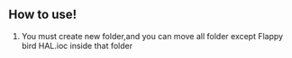 ## How to use!
1. You must create new folder,and you can move all folder except Flappy bird HAL.ioc inside that folder
